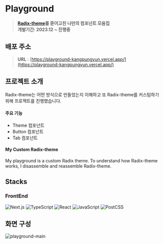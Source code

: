 # Playground

> **[Radix-theme](https://github.com/radix-ui/themes)를 뜯어고친 나만의 컴포넌트 모음집** <br/> **개발기간: 2023.12 ~ 진행중** <br/>

## 배포 주소

> **URL** : [https://playground-kangpungyun.vercel.app/](https://playground-kangpungyun.vercel.app/) <br>

## 프로젝트 소개

Radix-theme는 어떤 방식으로 만들었는지 이해하고 또 Radix-theme를 커스텀하기 위해 프로젝트를 진행했습니다.

#### 주요 기능

- Theme 컴포넌트
- Button 컴포넌트
- Tab 컴포넌트

#### My Custom Radix-theme

My playground is a custom Radix theme. To understand how Radix-theme works, I disassemble and reassemble Radix-theme.

## Stacks

### FrontEnd

![Next.js](https://img.shields.io/badge/Next.js_13-000000?style=for-the-badge&logo=Next.js&logoColor=white)
![TypeScript](https://img.shields.io/badge/TypeScript-3178C6?style=for-the-badge&logo=TypeScript&logoColor=white)
![React](https://img.shields.io/badge/React-61DAFB?style=for-the-badge&logo=react&logoColor=white)
![JavaScript](https://img.shields.io/badge/JavaScript-F7DF1E?style=for-the-badge&logo=Javascript&logoColor=white)
![PostCSS](https://img.shields.io/badge/PostCSS-DD3A0A?style=for-the-badge&logo=PostCSS&logoColor=white)

## 화면 구성

![playground-main](https://github.com/KANGPUNGYUN/playground/assets/71264780/80d94158-14d9-49fa-8e7a-1474317ab886)
